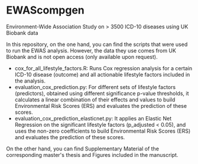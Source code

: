 # EWAScompgen
Environment-Wide Association Study on > 3500 ICD-10 diseases using UK Biobank data

In this repository, on the one hand, you can find the scripts that were used to run the EWAS analysis. However, the data they use comes from UK Biobank and is not open access (only available upon request).
* cox_for_all_lifestyle_factors.R: Runs Cox regression analysis for a certain ICD-10 disease (outcome) and all actionable lifestyle factors included in the analysis. 
* evaluation_cox_prediction.py: For different sets of lifestyle factors (predictors), obtained using different significance p-value thresholds, it calculates a linear combination of their effects and values to build Environmental Risk Scores (ERS) and evaluates the prediction of these scores.
* evaluation_cox_prediction_elasticnet.py: It applies an Elastic Net Regression on the significant lifestyle factors (p_adjusted < 0.05), and uses the non-zero coefficients to build Environmental Risk Scores (ERS) and evaluates the prediction of these scores.

On the other hand, you can find Supplementary Material of the corresponding master's thesis and Figures included in the manuscript.
